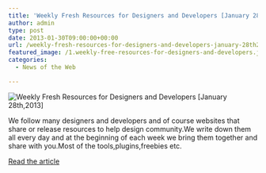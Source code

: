 ```yaml
---
title: 'Weekly Fresh Resources for Designers and Developers [January 28th,2013]'
author: admin
type: post
date: 2013-01-30T09:00:00+00:00
url: /weekly-fresh-resources-for-designers-and-developers-january-28th2013/
featured_image: /1.weekly-free-resources-for-designers-and-developers.jpg
categories:
  - News of the Web

---
```

<img src="https://i0.wp.com/designbeep.designbeep.netdna-cdn.com/wp-content/uploads/2013/01/1.weekly-free-resources-for-designers-and-developers.jpg?w=700" alt="Weekly Fresh Resources for Designers and Developers [January 28th,2013]" data-recalc-dims="1" />

We follow many designers and developers and of course websites that share or release resources to help design community.We write down them all every day and at the beginning of each week we bring them together and share with you.Most of the tools,plugins,freebies etc.

<a href="http://designbeep.com/2013/01/28/weekly-fresh-resources-for-designers-and-developers-january-28th2013/" title="Weekly Fresh Resources for Designers and Developers [January 28th,2013]" target="_blank">Read the article</a>